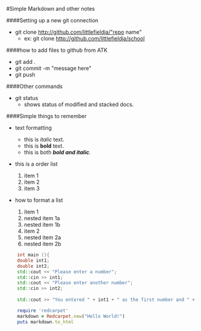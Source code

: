 #Simple Markdown and other notes


####Setting up a new git connection
- git clone http://github.com/littlefieldja/"repo name"
	-	ex: git clone http://github.com/littlefieldja/school
	
####how to add files to github from ATK 
 - git add .
 - git commit -m "message here"
 - git push
 
####Other commands 
- git status
	- shows status of modified and stacked docs.
	
	
####Simple things to remember 
- text formatting 
	- this is *italic* text.
	- this is **bold** text. 
	- this is both **_bold and italic_**.
	
- this is a order list 
	1. item 1 
	2. item 2	
	3. item 3
	
- how to format a list 
  1. item 1
   1. nested item 1a
   2. nested item 1b
  2. item 2
   1. nested item 2a
   2. nested item 2b
   
```c++	
	int main (){
	double int1; 
	double int2; 
	std::cout << "Please enter a number";
	std::cin >> int1;
	std::cout << "Please enter another number";
	std::cin >> int2;
	
	std::cout >> "You entered " + int1 + " as the first number and " + int2 + " has the second number";
```
	
```ruby
	require 'redcarpet'
	markdown = Redcarpet.new("Hello World!")
	puts markdown.to_html
```
 
 
